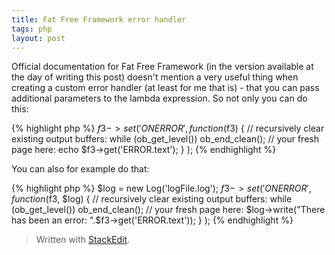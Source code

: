 ```yaml
---
title: Fat Free Framework error handler
tags: php
layout: post
---
```

Official documentation for Fat Free Framework (in the version available at the day of writing this post) doesn't mention a very useful thing when creating a custom error handler (at least for me that is) - that you can pass additional parameters to the lambda expression. So not only you can do this:

{% highlight php %}
$f3->set('ONERROR',
    function($f3) {
	// recursively clear existing output buffers:
        while (ob_get_level())
            ob_end_clean();
        // your fresh page here:
        echo $f3->get('ERROR.text');
    }
);
{% endhighlight %}

You can also for example do that:

{% highlight php %}
$log = new Log('logFile.log');
$f3->set('ONERROR',
    function($f3, $log) {
        // recursively clear existing output buffers:
        while (ob_get_level())
            ob_end_clean();
        // your fresh page here:
        $log->write("There has been an error: ".$f3->get('ERROR.text'));
    }
);
{% endhighlight %}


> Written with [StackEdit](https://stackedit.io/).